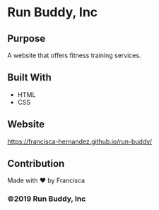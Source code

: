 # Run Buddy, Inc

## Purpose
A website that offers fitness training services. 

## Built With
* HTML
* CSS

## Website
https://francisca-hernandez.github.io/run-buddy/

## Contribution
Made with ❤️ by Francisca

### ©️2019 Run Buddy, Inc 
